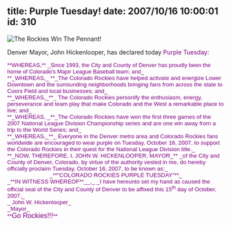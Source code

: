 title: Purple Tuesday!
date: 2007/10/16 10:00:01
id: 310
---
![The Rockies Win The Pennant!](/journal_images/DSC01776-journal.jpg)

Denver Mayor, John Hickenlooper, has declared today <font color="#800080">Purple Tuesday:

<div style="FONT-SIZE: 10pt; FONT-FAMILY: Arial" align="left"><font size="2">**WHEREAS,** _Since 1993, the City and County of Denver has proudly been the home of Colorado's Major League Baseball team; and_</div>

<div style="FONT-SIZE: 10pt; FONT-FAMILY: Arial" align="left">**_WHEREAS,_ **_The Colorado Rockies have helped activate and energize Lower Downtown and the surrounding neighborhoods bringing fans from across the state to Coors Field and local businesses; and_</div>

<div style="FONT-SIZE: 10pt; FONT-FAMILY: Arial" align="left">**_WHEREAS,_**_ The Colorado Rockies personify the enthusiasm, energy, perseverance and team play that make Colorado and the West a remarkable place to live; and_</div>

<div style="FONT-SIZE: 10pt; FONT-FAMILY: Arial" align="left">**_WHEREAS, _**_The Colorado Rockies have won the first three games of the 2007 National League Division Championship series and are one win away from a trip to the World Series; and_</div>

<div style="FONT-SIZE: 10pt; FONT-FAMILY: Arial" align="left">**_WHEREAS,_**_ Everyone in the Denver metro area and Colorado Rockies fans worldwide are encouraged to wear purple on Tuesday, October 16, 2007, to support the Colorado Rockies in their quest for the National League Division title._</div>

<div style="FONT-SIZE: 10pt; FONT-FAMILY: Arial" align="left">**_NOW, THEREFORE, I, JOHN W. HICKENLOOPER, MAYOR_** _of the City and County of Denver, Colorado, by virtue of the authority vested in me, do hereby officially proclaim Tuesday, October 16, 2007, to be known as:_</div>

<div style="FONT-SIZE: 10pt; FONT-FAMILY: Arial" align="center">_**<font color="#800080">"COLORADO ROCKIES PURPLE TUESDAY"**_</div>

<div style="FONT-SIZE: 10pt; FONT-FAMILY: Arial" align="left">_**IN WITNESS WHEREOF**__,_ _I have hereunto set my hand as caused the official seal of the City and County of Denver to be affixed this 15<sup>th</sup> day of October, 2007._</div>

<div style="FONT-SIZE: 10pt; FONT-FAMILY: Arial" align="left">_  
John W. Hickenlooper_</div>

<div style="FONT-SIZE: 10pt; FONT-FAMILY: Arial" align="left">_Mayor_</div>

<div style="FONT-SIZE: 10pt; FONT-FAMILY: Arial" align="left">**<font color="#800080" size="3">Go Rockies!!!</font>**</div>